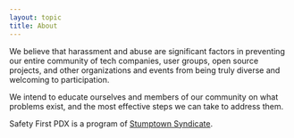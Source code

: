 ```yaml
---
layout: topic
title: About
---
```


We believe that harassment and abuse are significant factors in preventing our entire community of tech companies, user groups, open source projects, and other organizations and events from being truly diverse and welcoming to participation.

We intend to educate ourselves and members of our community on what problems exist, and the most effective steps we can take to address them.

Safety First PDX is a program of [Stumptown Syndicate](https://stumptownsydicate.org).
